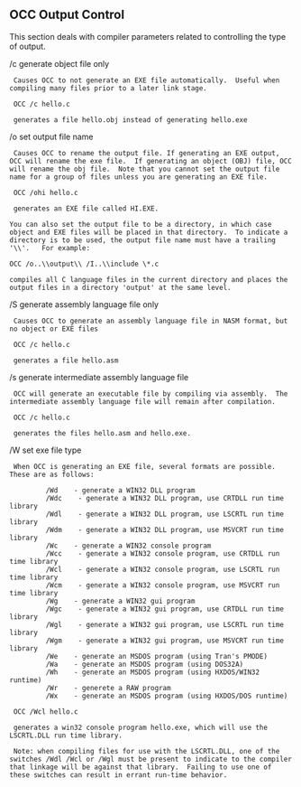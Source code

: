## OCC Output Control
 

 
 This section deals with compiler parameters related to controlling the type of output.
 
 /c    generate object file only
 
     Causes OCC to not generate an EXE file automatically.  Useful when compiling many files prior to a later link stage.
 
     OCC /c hello.c
 
     generates a file hello.obj instead of generating hello.exe
 
 /o      set output file name
 
     Causes OCC to rename the output file. If generating an EXE output, OCC will rename the exe file.  If generating an object (OBJ) file, OCC will rename the obj file.  Note that you cannot set the output file name for a group of files unless you are generating an EXE file.
 
     OCC /ohi hello.c
 
     generates an EXE file called HI.EXE.

    You can also set the output file to be a directory, in which case object and EXE files will be placed in that directory.  To indicate a directory is to be used, the output file name must have a trailing '\\'.   For example:

    OCC /o..\\output\\ /I..\\include \*.c

    compiles all C language files in the current directory and places the output files in a directory 'output' at the same level.
 
 /S    generate assembly language file only
 
     Causes OCC to generate an assembly language file in NASM format, but no object or EXE files
 
     OCC /c hello.c
 
     generates a file hello.asm
 
 /s    generate intermediate assembly language file
 
     OCC will generate an executable file by compiling via assembly.  The intermediate assembly language file will remain after compilation.
 
     OCC /c hello.c
     
     generates the files hello.asm and hello.exe.
 
 /W     set exe file type
 
     When OCC is generating an EXE file, several formats are possible.  These are as follows:
 
             /Wd    - generate a WIN32 DLL program
             /Wdc    - generate a WIN32 DLL program, use CRTDLL run time library
             /Wdl    - generate a WIN32 DLL program, use LSCRTL run time library
             /Wdm    - generate a WIN32 DLL program, use MSVCRT run time library
             /Wc    - generate a WIN32 console program
             /Wcc    - generate a WIN32 console program, use CRTDLL run time library
             /Wcl    - generate a WIN32 console program, use LSCRTL run time library
             /Wcm    - generate a WIN32 console program, use MSVCRT run time library
             /Wg    - generate a WIN32 gui program
             /Wgc    - generate a WIN32 gui program, use CRTDLL run time library
             /Wgl    - generate a WIN32 gui program, use LSCRTL run time library
             /Wgm    - generate a WIN32 gui program, use MSVCRT run time library
             /We    - generate an MSDOS program (using Tran's PMODE)
             /Wa    - generate an MSDOS program (using DOS32A)
             /Wh    - generate an MSDOS program (using HXDOS/WIN32 runtime)
             /Wr    - generete a RAW program
             /Wx    - generate an MSDOS program (using HXDOS/DOS runtime)
 
     OCC /Wcl hello.c
 
     generates a win32 console program hello.exe, which will use the LSCRTL.DLL run time library.
 
     Note: when compiling files for use with the LSCRTL.DLL, one of the switches /Wdl /Wcl or /Wgl must be present to indicate to the compiler that linkage will be against that library.  Failing to use one of these switches can result in errant run-time behavior. 